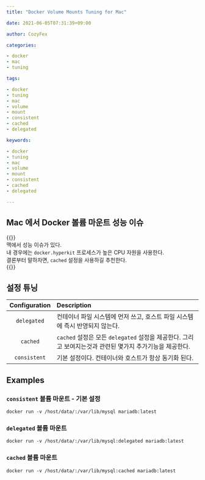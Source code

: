 ```yaml
---
title: "Docker Volume Mounts Tuning for Mac"

date: 2021-06-05T07:31:39+09:00

author: CozyFex

categories:

- docker
- mac
- tuning

tags:

- docker
- tuning
- mac
- volume
- mount
- consistent
- cached
- delegated

keywords:

- docker
- tuning
- mac
- volume
- mount
- consistent
- cached
- delegated

---
```


## Mac 에서 Docker 볼륨 마운트 성능 이슈

{{<admonition note Issue true>}}  
맥에서 성능 이슈가 있다.  
내 경우에는 `docker.hyperkit` 프로세스가 높은 CPU 자원을 사용한다.  
결론부터 말하자면, `cached` 설정을 사용하길 추천한다.  
{{</admonition>}}

## 설정 튜닝

| Configuration | Description |  
|:-:|:-|  
| `delegated` | 컨테이너 파일 시스템에 먼저 쓰고, 호스트 파일 시스템에 즉시 반영되지 않는다. |  
| `cached` | `cached` 설정은 모든 `delegated` 설정을 제공한다. 그리고 보여지는것과 관련된 몇가지 추가기능을 제공한다. |  
| `consistent` | 기본 설정이다. 컨테이너와 호스트가 항상 동기화 된다. |

## Examples

### `consistent` 볼륨 마운트 - 기본 설정

```shell
docker run -v /host/data/:/var/lib/mysql mariadb:latest
```

### `delegated` 볼륨 마운트

```shell
docker run -v /host/data/:/var/lib/mysql:delegated mariadb:latest
```

### `cached` 볼륨 마운트

```shell
docker run -v /host/data/:/var/lib/mysql:cached mariadb:latest
```
